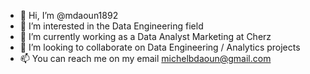 - 👋 Hi, I’m @mdaoun1892
- 👀 I’m interested in the Data Engineering field
- 🌱 I’m currently working as a Data Analyst Marketing at Cherz
- 💞️ I’m looking to collaborate on Data Engineering / Analytics projects
- 📫 You can reach me on my email michelbdaoun@gmail.com

<!---
mdaoun1892/mdaoun1892 is a ✨ special ✨ repository because its `README.md` (this file) appears on your GitHub profile.
You can click the Preview link to take a look at your changes.
--->
